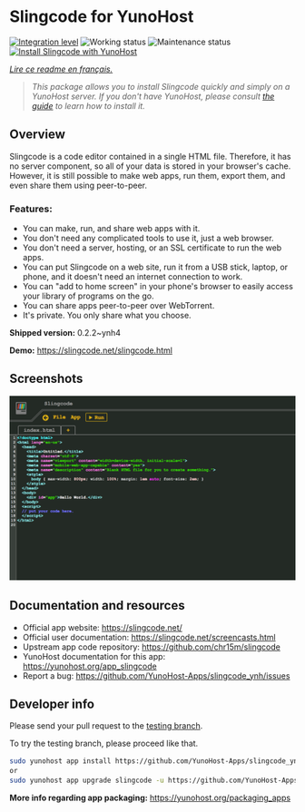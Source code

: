 <!--
N.B.: This README was automatically generated by https://github.com/YunoHost/apps/tree/master/tools/README-generator
It shall NOT be edited by hand.
-->

# Slingcode for YunoHost

[![Integration level](https://dash.yunohost.org/integration/slingcode.svg)](https://dash.yunohost.org/appci/app/slingcode) ![Working status](https://ci-apps.yunohost.org/ci/badges/slingcode.status.svg) ![Maintenance status](https://ci-apps.yunohost.org/ci/badges/slingcode.maintain.svg)  
[![Install Slingcode with YunoHost](https://install-app.yunohost.org/install-with-yunohost.svg)](https://install-app.yunohost.org/?app=slingcode)

*[Lire ce readme en français.](./README_fr.md)*

> *This package allows you to install Slingcode quickly and simply on a YunoHost server.
If you don't have YunoHost, please consult [the guide](https://yunohost.org/#/install) to learn how to install it.*

## Overview

Slingcode is a code editor contained in a single HTML file. Therefore, it has no server component, so all of your data is stored in your browser's cache. However, it is still possible to make web apps, run them, export them, and even share them using peer-to-peer.

### Features:

- You can make, run, and share web apps with it.
- You don't need any complicated tools to use it, just a web browser.
- You don't need a server, hosting, or an SSL certificate to run the web apps.
- You can put Slingcode on a web site, run it from a USB stick, laptop, or phone, and it doesn't need an internet connection to work.
- You can "add to home screen" in your phone's browser to easily access your library of programs on the go.
- You can share apps peer-to-peer over WebTorrent.
- It's private. You only share what you choose.


**Shipped version:** 0.2.2~ynh4

**Demo:** https://slingcode.net/slingcode.html

## Screenshots

![Screenshot of Slingcode](./doc/screenshots/Screenshot.png)

## Documentation and resources

* Official app website: <https://slingcode.net/>
* Official user documentation: <https://slingcode.net/screencasts.html>
* Upstream app code repository: <https://github.com/chr15m/slingcode>
* YunoHost documentation for this app: <https://yunohost.org/app_slingcode>
* Report a bug: <https://github.com/YunoHost-Apps/slingcode_ynh/issues>

## Developer info

Please send your pull request to the [testing branch](https://github.com/YunoHost-Apps/slingcode_ynh/tree/testing).

To try the testing branch, please proceed like that.

``` bash
sudo yunohost app install https://github.com/YunoHost-Apps/slingcode_ynh/tree/testing --debug
or
sudo yunohost app upgrade slingcode -u https://github.com/YunoHost-Apps/slingcode_ynh/tree/testing --debug
```

**More info regarding app packaging:** <https://yunohost.org/packaging_apps>
